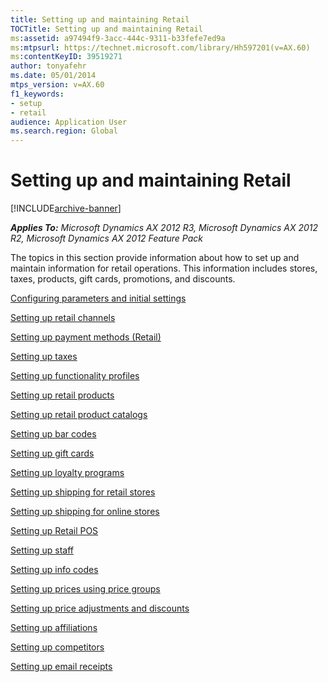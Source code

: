 ```yaml
---
title: Setting up and maintaining Retail
TOCTitle: Setting up and maintaining Retail
ms:assetid: a97494f9-3acc-444c-9311-b33fefe7ed9a
ms:mtpsurl: https://technet.microsoft.com/library/Hh597201(v=AX.60)
ms:contentKeyID: 39519271
author: tonyafehr
ms.date: 05/01/2014
mtps_version: v=AX.60
f1_keywords:
- setup
- retail
audience: Application User
ms.search.region: Global
---
```


# Setting up and maintaining Retail 


[!INCLUDE[archive-banner](includes/archive-banner.md)]


_**Applies To:** Microsoft Dynamics AX 2012 R3, Microsoft Dynamics AX 2012 R2, Microsoft Dynamics AX 2012 Feature Pack_

The topics in this section provide information about how to set up and maintain information for retail operations. This information includes stores, taxes, products, gift cards, promotions, and discounts.

[Configuring parameters and initial settings](configuring-parameters-and-initial-settings.md)

[Setting up retail channels](setting-up-retail-channels.md)

[Setting up payment methods (Retail)](setting-up-payment-methods-retail.md)

[Setting up taxes](setting-up-taxes.md)

[Setting up functionality profiles](setting-up-functionality-profiles.md)

[Setting up retail products](setting-up-retail-products.md)

[Setting up retail product catalogs](setting-up-retail-product-catalogs.md)

[Setting up bar codes](setting-up-bar-codes.md)

[Setting up gift cards](setting-up-gift-cards.md)

[Setting up loyalty programs](setting-up-loyalty-programs.md)

[Setting up shipping for retail stores](setting-up-shipping-for-retail-stores.md)

[Setting up shipping for online stores](setting-up-shipping-for-online-stores.md)

[Setting up Retail POS](setting-up-retail-pos.md)

[Setting up staff](setting-up-staff.md)

[Setting up info codes](setting-up-info-codes.md)

[Setting up prices using price groups](setting-up-prices-using-price-groups.md)

[Setting up price adjustments and discounts](setting-up-price-adjustments-and-discounts.md)

[Setting up affiliations](setting-up-affiliations.md)

[Setting up competitors](setting-up-competitors.md)

[Setting up email receipts](setting-up-email-receipts.md)

  


